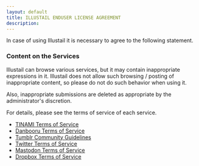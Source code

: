 ```yaml
---
layout: default
title: ILLUSTAIL ENDUSER LICENSE AGREEMENT
description: 
---
```


In case of using Illustail it is necessary to agree to the following statement.

### Content on the Services

Illustail can browse various services, but it may contain inappropriate expressions in it. Illustail does not allow such browsing / posting of inappropriate content, so please do not do such behavior when using it.

Also, inappropriate submissions are deleted as appropriate by the administrator's discretion.

For details, please see the terms of service of each service.

* [TINAMI Terms of Service](https://www.tinami.com/entry/rule/read)
* [Danbooru Terms of Service](https://danbooru.donmai.us/static/terms_of_service)
* [Tumblr Community Guidelines](https://www.tumblr.com/policy/en/community)
* [Twitter Terms of Service](https://twitter.com/tos)
* [Mastodon Terms of Service](https://mastodon.cloud/terms)
* [Dropbox Terms of Service](https://www.dropbox.com/privacy#terms)
